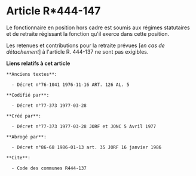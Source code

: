 # Article R*444-147

Le fonctionnaire en position hors cadre est soumis aux régimes statutaires et de retraite régissant la fonction qu'il exerce
dans cette position.

Les retenues et contributions pour la retraite prévues [*en cas de détachement*] à l'article R. 444-137 ne sont pas
exigibles.

**Liens relatifs à cet article**

	**Anciens textes**:

	  - Décret n°76-1041 1976-11-16 ART. 126 AL. 5

	**Codifié par**:

	  - Décret n°77-373 1977-03-28

	**Créé par**:

	  - Décret n°77-373 1977-03-28 JORF et JONC 5 Avril 1977

	**Abrogé par**:

	  - Décret n°86-68 1986-01-13 art. 35 JORF 16 janvier 1986

	**Cite**:

	  - Code des communes R444-137
